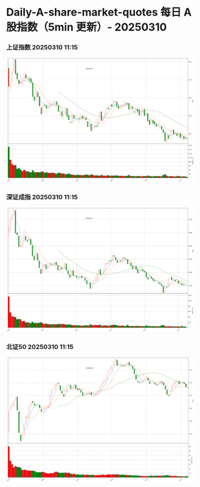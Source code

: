 
# Daily-A-share-market-quotes 每日 A 股指数（5min 更新）- 20250310

### 上证指数 20250310 11:15
![](./fig/2025/3/20250310-sh000001.png)

### 深证成指 20250310 11:15
![](./fig/2025/3/20250310-sz399001.png)

### 北证50 20250310 11:15
![](./fig/2025/3/20250310-bj899050.png)
